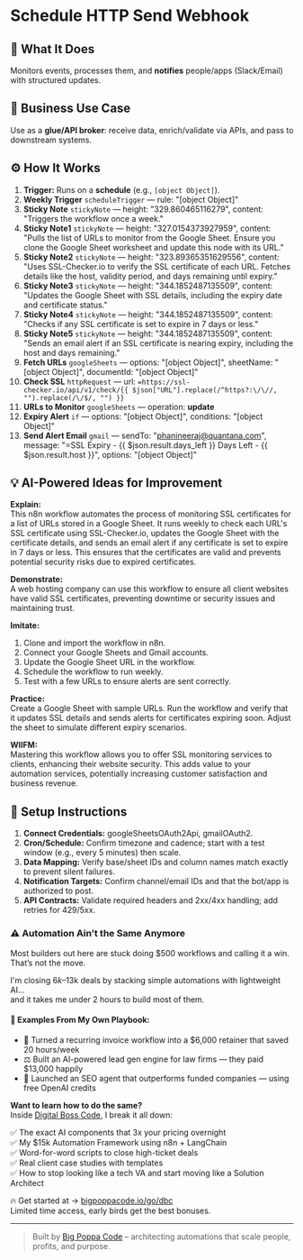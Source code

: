 # Schedule HTTP Send Webhook
## 🚀 What It Does
Monitors events, processes them, and **notifies** people/apps (Slack/Email) with structured updates.

## 💼 Business Use Case
Use as a **glue/API broker**: receive data, enrich/validate via APIs, and pass to downstream systems.

## ⚙️ How It Works
1. **Trigger:** Runs on a **schedule** (e.g., `[object Object]`).
2. **Weekly Trigger** `scheduleTrigger` — rule: "[object Object]"
3. **Sticky Note** `stickyNote` — height: "329.860465116279", content: "Triggers the workflow once a week."
4. **Sticky Note1** `stickyNote` — height: "327.0154373927959", content: "Pulls the list of URLs to monitor from the Google Sheet. Ensure you clone the Google Sheet worksheet and update this node with its URL."
5. **Sticky Note2** `stickyNote` — height: "323.89365351629556", content: "Uses SSL-Checker.io to verify the SSL certificate of each URL. Fetches details like the host, validity period, and days remaining until expiry."
6. **Sticky Note3** `stickyNote` — height: "344.1852487135509", content: "Updates the Google Sheet with SSL details, including the expiry date and certificate status."
7. **Sticky Note4** `stickyNote` — height: "344.1852487135509", content: "Checks if any SSL certificate is set to expire in 7 days or less."
8. **Sticky Note5** `stickyNote` — height: "344.1852487135509", content: "Sends an email alert if an SSL certificate is nearing expiry, including the host and days remaining."
9. **Fetch URLs** `googleSheets` — options: "[object Object]", sheetName: "[object Object]", documentId: "[object Object]"
10. **Check SSL** `httpRequest` — url: `=https://ssl-checker.io/api/v1/check/{{ $json["URL"].replace(/^https?:\/\//, "").replace(/\/$/, "") }}`
11. **URLs to Monitor** `googleSheets` — operation: **update**
12. **Expiry Alert** `if` — options: "[object Object]", conditions: "[object Object]"
13. **Send Alert Email** `gmail` — sendTo: "phanineeraj@quantana.com", message: "=SSL Expiry - {{ $json.result.days_left }} Days Left - {{ $json.result.host }}", options: "[object Object]"

## 💡 AI-Powered Ideas for Improvement
**Explain:**  
This n8n workflow automates the process of monitoring SSL certificates for a list of URLs stored in a Google Sheet. It runs weekly to check each URL's SSL certificate using SSL-Checker.io, updates the Google Sheet with the certificate details, and sends an email alert if any certificate is set to expire in 7 days or less. This ensures that the certificates are valid and prevents potential security risks due to expired certificates.

**Demonstrate:**  
A web hosting company can use this workflow to ensure all client websites have valid SSL certificates, preventing downtime or security issues and maintaining trust.

**Imitate:**  
1. Clone and import the workflow in n8n.  
2. Connect your Google Sheets and Gmail accounts.  
3. Update the Google Sheet URL in the workflow.  
4. Schedule the workflow to run weekly.  
5. Test with a few URLs to ensure alerts are sent correctly.

**Practice:**  
Create a Google Sheet with sample URLs. Run the workflow and verify that it updates SSL details and sends alerts for certificates expiring soon. Adjust the sheet to simulate different expiry scenarios.

**WIIFM:**  
Mastering this workflow allows you to offer SSL monitoring services to clients, enhancing their website security. This adds value to your automation services, potentially increasing customer satisfaction and business revenue.

## 🔧 Setup Instructions
1. **Connect Credentials:** googleSheetsOAuth2Api, gmailOAuth2.
2. **Cron/Schedule:** Confirm timezone and cadence; start with a test window (e.g., every 5 minutes) then scale.
3. **Data Mapping:** Verify base/sheet IDs and column names match exactly to prevent silent failures.
4. **Notification Targets:** Confirm channel/email IDs and that the bot/app is authorized to post.
5. **API Contracts:** Validate required headers and 2xx/4xx handling; add retries for 429/5xx.

### ⚠️ Automation Ain’t the Same Anymore

Most builders out here are stuck doing $500 workflows and calling it a win.  
That’s not the move.  

I'm closing $6k–$13k deals by stacking simple automations with lightweight AI...  
and it takes me under 2 hours to build most of them.

#### 🧠 Examples From My Own Playbook:
- 🔁 Turned a recurring invoice workflow into a $6,000 retainer that saved 20 hours/week  
- ⚖️ Built an AI-powered lead gen engine for law firms — they paid $13,000 happily  
- 🚀 Launched an SEO agent that outperforms funded companies — using free OpenAI credits  

**Want to learn how to do the same?**  
Inside [Digital Boss Code](https://bigpoppacode.io/go/dbc), I break it all down:

✅ The exact AI components that 3x your pricing overnight  
✅ My $15k Automation Framework using n8n + LangChain  
✅ Word-for-word scripts to close high-ticket deals  
✅ Real client case studies with templates  
✅ How to stop looking like a tech VA and start moving like a Solution Architect  

🔥 Get started at → [bigpoppacode.io/go/dbc](https://bigpoppacode.io/go/dbc)  
Limited time access, early birds get the best bonuses.

---
> Built by [Big Poppa Code](https://bigpoppacode.io) – architecting automations that scale people, profits, and purpose.
